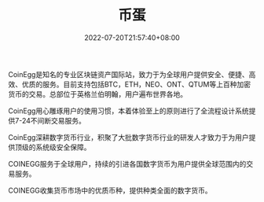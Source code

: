 ﻿---
weight: 
title: "币蛋"
description: "CoinEgg是知名的专业区块链资产国际站，致力于为全球用户提供安全、便捷、高效、优质的服务。目前支持包括BTC，ETH，NEO、ONT、QTUM等上百种加密货币的交易。总部位于英格兰伯明翰，用户遍布世界各地。"
date: 2022-07-20T21:57:40+08:00
lastmod: 2022-07-20T16:45:40+08:00
draft: false
authors: ["qianxun"]
featuredImage: "bidan.webp"
link: "https://123huobi.com/sites/bidan.html"
tags: ["交易所","币蛋"]
categories: ["navigation"]
navigation: ["交易所"]
lightgallery: true
toc: true
pinned: false
recommend: false
recommend1: false
---
CoinEgg是知名的专业区块链资产国际站，致力于为全球用户提供安全、便捷、高效、优质的服务。目前支持包括BTC，ETH，NEO、ONT、QTUM等上百种加密货币的交易。总部位于英格兰伯明翰，用户遍布世界各地。

CoinEgg用心雕琢用户的使用习惯，本着体验至上的原则进行了全流程设计系统提供7-24不间断交易服务。

CoinEgg深耕数字货币行业，积聚了大批数字货币行业的研发人才致力于为用户提供顶级的系统级安全保障。

COINEGG服务于全球用户，持续的引进各国数字货币为用户提供全球范围内的交易服务。

COINEGG收集货币市场中的优质币种，提供种类全面的数字货币。